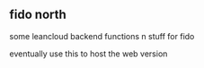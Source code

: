 ## fido north

some leancloud backend functions n stuff for fido

eventually use this to host the web version
